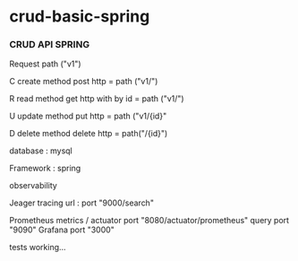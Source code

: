 # crud-basic-spring

<h3>CRUD API SPRING</h3>
<p>Request path ("v1")</p>
<p>C create method post http = path ("v1/")</p>
<p>R read method get http with by id = path ("v1/")</p>
<p>U update method put http = path ("v1/{id}"</p>
<p>D delete method delete http = path("/{id}")</p>

<p>database : mysql<p>
<p>Framework : spring </p>

observability
<p>Jeager tracing url : port "9000/search" </p>
Prometheus metrics / actuator port "8080/actuator/prometheus" query port "9090"
Grafana port "3000"


tests
working...
